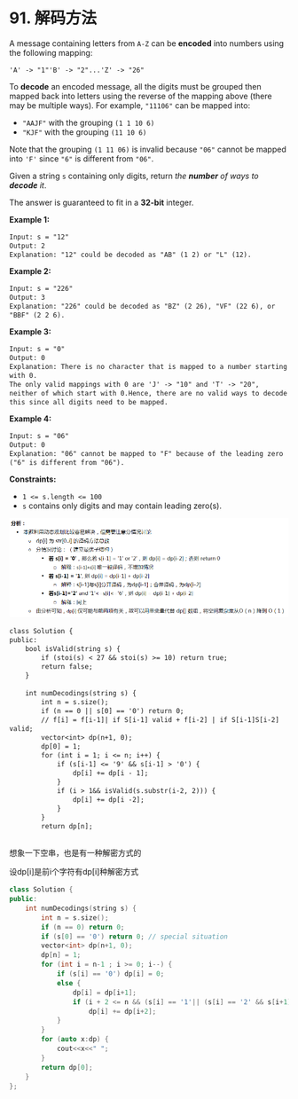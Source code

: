 # 91. 解码方法

A message containing letters from `A-Z` can be **encoded** into numbers using the following mapping:

```
'A' -> "1"'B' -> "2"...'Z' -> "26"
```

To **decode** an encoded message, all the digits must be grouped then mapped back into letters using the reverse of the mapping above (there may be multiple ways). For example, `"11106"` can be mapped into:

* `"AAJF"` with the grouping `(1 1 10 6)`
* `"KJF"` with the grouping `(11 10 6)`

Note that the grouping `(1 11 06)` is invalid because `"06"` cannot be mapped into `'F'` since `"6"` is different from `"06"`.

Given a string `s` containing only digits, return _the **number** of ways to **decode** it_.

The answer is guaranteed to fit in a **32-bit** integer.

**Example 1:**

```
Input: s = "12"
Output: 2
Explanation: "12" could be decoded as "AB" (1 2) or "L" (12).
```

**Example 2:**

```
Input: s = "226"
Output: 3
Explanation: "226" could be decoded as "BZ" (2 26), "VF" (22 6), or "BBF" (2 2 6).
```

**Example 3:**

```
Input: s = "0"
Output: 0
Explanation: There is no character that is mapped to a number starting with 0.
The only valid mappings with 0 are 'J' -> "10" and 'T' -> "20", 
neither of which start with 0.Hence, there are no valid ways to decode 
this since all digits need to be mapped.
```

**Example 4:**

```
Input: s = "06"
Output: 0
Explanation: "06" cannot be mapped to "F" because of the leading zero
("6" is different from "06").
```

**Constraints:**

* `1 <= s.length <= 100`
* `s` contains only digits and may contain leading zero(s).

![](../../.gitbook/assets/c09dc70d3085792b2b8417843e297f6841fd12f921b0e4fe28a2c4a8dc86dd1e-image.png)

```clike
class Solution {
public:
    bool isValid(string s) {
        if (stoi(s) < 27 && stoi(s) >= 10) return true;
        return false;
    }

    int numDecodings(string s) {
        int n = s.size();
        if (n == 0 || s[0] == '0') return 0;
        // f[i] = f[i-1]| if S[i-1] valid + f[i-2] | if S[i-1]S[i-2] valid;
        vector<int> dp(n+1, 0);
        dp[0] = 1;
        for (int i = 1; i <= n; i++) { 
            if (s[i-1] <= '9' && s[i-1] > '0') {
                dp[i] += dp[i - 1];
            } 
            if (i > 1&& isValid(s.substr(i-2, 2))) {
                dp[i] += dp[i -2];
            }
        }
        return dp[n];
    
```

想象一下空串，也是有一种解密方式的

设dp\[i]是前i个字符有dp\[i]种解密方式

```cpp
class Solution {
public:
    int numDecodings(string s) {
        int n = s.size();
        if (n == 0) return 0;
        if (s[0] == '0') return 0; // special situation
        vector<int> dp(n+1, 0);
        dp[n] = 1;
        for (int i = n-1 ; i >= 0; i--) {
            if (s[i] == '0') dp[i] = 0;
            else {
                dp[i] = dp[i+1];
                if (i + 2 <= n && (s[i] == '1'|| (s[i] == '2' && s[i+1] < '7'))) 
                    dp[i] += dp[i+2];
            }
        }
        for (auto x:dp) {
            cout<<x<<" ";
        }
        return dp[0];
    } 
};
```



